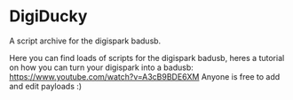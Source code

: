 # DigiDucky
A script archive for the digispark badusb.


Here you can find loads of scripts for the digispark badusb, heres a tutorial on how you can turn your digispark into a badusb: https://www.youtube.com/watch?v=A3cB9BDE6XM
Anyone is free to add and edit payloads :)
